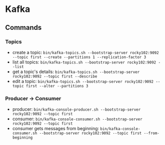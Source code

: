 # Kafka

## Commands

### Topics

* create a topic:
  `bin/kafka-topics.sh --bootstrap-server rocky102:9092 --topic first --create --partitions 1 --replication-factor 3`
* list all topics: `bin/kafka-topics.sh --bootstrap-server rocky102:9092 --list`
* get a topic's details: `bin/kafka-topics.sh --bootstrap-server rocky102:9092 --topic first --describe`
* edit a topic: `bin/kafka-topics.sh --bootstrap-server rocky102:9092 --topic first --alter --partitions 3`

### Producer -> Consumer

* producer: `bin/kafka-console-producer.sh --bootstrap-server rocky102:9092 --topic first`
* consumer: `bin/kafka-console-consumer.sh --bootstrap-server rocky102:9092 --topic first`
* consumer gets messages from beginning:
  `bin/kafka-console-consumer.sh --bootstrap-server rocky102:9092 --topic first --from-beginning`